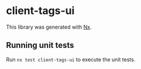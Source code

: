 # client-tags-ui

This library was generated with [Nx](https://nx.dev).

## Running unit tests

Run `nx test client-tags-ui` to execute the unit tests.
